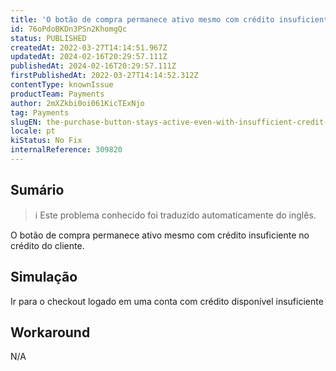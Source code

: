 ```yaml
---
title: 'O botão de compra permanece ativo mesmo com crédito insuficiente do Método de Pagamento Crédito ao Cliente'
id: 76oPdoBKDn3PSn2KhomgQc
status: PUBLISHED
createdAt: 2022-03-27T14:14:51.967Z
updatedAt: 2024-02-16T20:29:57.111Z
publishedAt: 2024-02-16T20:29:57.111Z
firstPublishedAt: 2022-03-27T14:14:52.312Z
contentType: knownIssue
productTeam: Payments
author: 2mXZkbi0oi061KicTExNjo
tag: Payments
slugEN: the-purchase-button-stays-active-even-with-insufficient-credit-of-payment-method-customer-credit
locale: pt
kiStatus: No Fix
internalReference: 309820
---
```


## Sumário

>ℹ️ Este problema conhecido foi traduzido automaticamente do inglês.


O botão de compra permanece ativo mesmo com crédito insuficiente no crédito do cliente.



## Simulação


Ir para o checkout logado em uma conta com crédito disponível insuficiente



## Workaround


N/A

